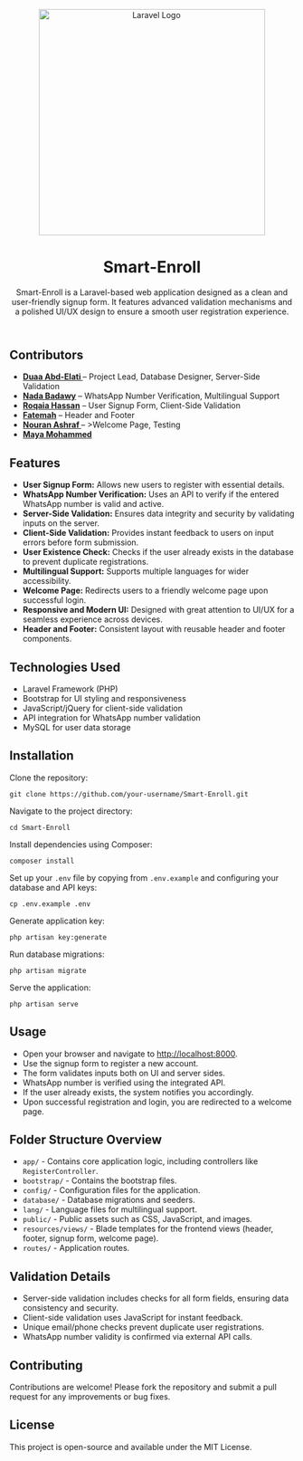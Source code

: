 
<!DOCTYPE html>
<html lang="en">
</head>
<body>

  <header>
      <p align="center"><a href="https://laravel.com" target="_blank"><img src="https://raw.githubusercontent.com/laravel/art/master/logo-lockup/5%20SVG/2%20CMYK/1%20Full%20Color/laravel-logolockup-cmyk-red.svg" width="400" alt="Laravel Logo"></a>
       <h1>Smart-Enroll</h1></p>
    <p>
      Smart-Enroll is a Laravel-based web application designed as a clean and user-friendly signup form.
      It features advanced validation mechanisms and a polished UI/UX design to ensure a smooth user registration experience.
    </p>
  </header>
 <h2>Contributors</h2>
    <ul>
      <li><strong><a href="https://github.com/DuaA-A">Duaa Abd-Elati </a></strong> – Project Lead, Database Designer, Server-Side Validation</li>
      <li><strong><a href="https://github.com/NadaBadawy186">Nada Badawy</a></strong> – WhatsApp Number Verification, Multilingual Support</li>
      <li><strong><a href="https://github.com/Roqaia2005">Roqaia Hassan</a></strong> – User Signup Form, Client-Side Validation</li>
      <li><strong><a href="https://github.com/Fatimah3844">Fatemah</a></strong> – Header and Footer</li>
    <li><strong><a href="https://github.com/Nourmeena">Nouran Ashraf </a></strong> – >Welcome Page, Testing</li>
      <li><strong><a href="https://github.com/Mayaamohamed">Maya Mohammed</a></strong> </li>        
    </ul>
  <section>
    <h2>Features</h2>
    <ul>
      <li><strong>User Signup Form:</strong> Allows new users to register with essential details.</li>
      <li><strong>WhatsApp Number Verification:</strong> Uses an API to verify if the entered WhatsApp number is valid and active.</li>
      <li><strong>Server-Side Validation:</strong> Ensures data integrity and security by validating inputs on the server.</li>
      <li><strong>Client-Side Validation:</strong> Provides instant feedback to users on input errors before form submission.</li>
      <li><strong>User Existence Check:</strong> Checks if the user already exists in the database to prevent duplicate registrations.</li>
      <li><strong>Multilingual Support:</strong> Supports multiple languages for wider accessibility.</li>
      <li><strong>Welcome Page:</strong> Redirects users to a friendly welcome page upon successful login.</li>
      <li><strong>Responsive and Modern UI:</strong> Designed with great attention to UI/UX for a seamless experience across devices.</li>
      <li><strong>Header and Footer:</strong> Consistent layout with reusable header and footer components.</li>
    </ul>
  </section>

  <section>
    <h2>Technologies Used</h2>
    <ul>
      <li>Laravel Framework (PHP)</li>
      <li>Bootstrap for UI styling and responsiveness</li>
      <li>JavaScript/jQuery for client-side validation</li>
      <li>API integration for WhatsApp number validation</li>
      <li>MySQL for user data storage</li>
    </ul>
  </section>

  <section>
    <h2>Installation</h2>
    <p>Clone the repository:</p>
    <pre><code>git clone https://github.com/your-username/Smart-Enroll.git</code></pre>
    <p>Navigate to the project directory:</p>
    <pre><code>cd Smart-Enroll</code></pre>
    <p>Install dependencies using Composer:</p>
    <pre><code>composer install</code></pre>
    <p>Set up your <code>.env</code> file by copying from <code>.env.example</code> and configuring your database and API keys:</p>
    <pre><code>cp .env.example .env</code></pre>
    <p>Generate application key:</p>
    <pre><code>php artisan key:generate</code></pre>
    <p>Run database migrations:</p>
    <pre><code>php artisan migrate</code></pre>
    <p>Serve the application:</p>
    <pre><code>php artisan serve</code></pre>
  </section>

  <section>
    <h2>Usage</h2>
    <ul>
      <li>Open your browser and navigate to <a href="http://localhost:8000" target="_blank" rel="noopener">http://localhost:8000</a>.</li>
      <li>Use the signup form to register a new account.</li>
      <li>The form validates inputs both on UI and server sides.</li>
      <li>WhatsApp number is verified using the integrated API.</li>
      <li>If the user already exists, the system notifies you accordingly.</li>
      <li>Upon successful registration and login, you are redirected to a welcome page.</li>
    </ul>
  </section>

  <section>
    <h2>Folder Structure Overview</h2>
    <ul>
      <li><code>app/</code> - Contains core application logic, including controllers like <code>RegisterController</code>.</li>
      <li><code>bootstrap/</code> - Contains the bootstrap files.</li>
      <li><code>config/</code> - Configuration files for the application.</li>
      <li><code>database/</code> - Database migrations and seeders.</li>
      <li><code>lang/</code> - Language files for multilingual support.</li>
      <li><code>public/</code> - Public assets such as CSS, JavaScript, and images.</li>
      <li><code>resources/views/</code> - Blade templates for the frontend views (header, footer, signup form, welcome page).</li>
      <li><code>routes/</code> - Application routes.</li>
    </ul>
  </section>

  <section>
    <h2>Validation Details</h2>
    <ul>
      <li>Server-side validation includes checks for all form fields, ensuring data consistency and security.</li>
      <li>Client-side validation uses JavaScript for instant feedback.</li>
      <li>Unique email/phone checks prevent duplicate user registrations.</li>
      <li>WhatsApp number validity is confirmed via external API calls.</li>
    </ul>
  </section>

  <section>
    <h2>Contributing</h2>
    <p>Contributions are welcome! Please fork the repository and submit a pull request for any improvements or bug fixes.</p>
  </section>

  <section>
    <h2>License</h2>
    <p>This project is open-source and available under the MIT License.</p>
  </section>

</body>
</html>
